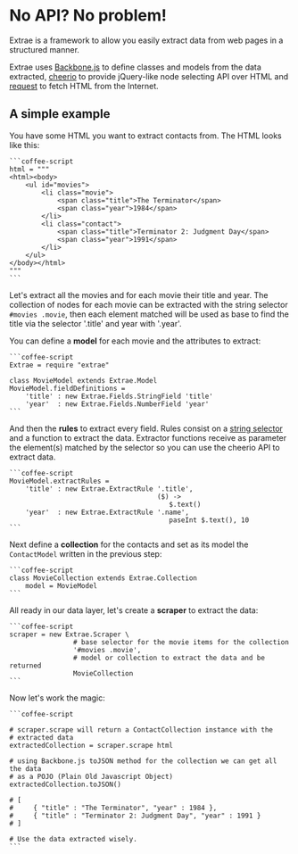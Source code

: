 # No API? No problem! #

Extrae is a framework to allow you easily extract data from web pages in a
structured manner.

Extrae uses [Backbone.js](http://backbonejs.org/) to define classes and models
from the data extracted, [cheerio](https://github.com/MatthewMueller/cheerio) to
provide jQuery-like node selecting API over HTML and
[request](https://github.com/mikeal/request) to fetch HTML from the Internet.

## A simple example ##

You have some HTML you want to extract contacts from. The HTML looks like this:

    ```coffee-script
    html = """
    <html><body>
        <ul id="movies">
            <li class="movie">
                <span class="title">The Terminator</span>
                <span class="year">1984</span>
            </li>
            <li class="contact">
                <span class="title">Terminator 2: Judgment Day</span>
                <span class="year">1991</span>
            </li>
        </ul>
    </body></html>
    """
    ```

Let's extract all the movies and for each movie their title and year. The
collection of nodes for each movie can be extracted with the string selector
`#movies .movie`, then each element matched will be used as base to find the
title via the selector '.title' and year with '.year'.

You can define a **model** for each movie and the attributes to extract:

    ```coffee-script
    Extrae = require "extrae"

    class MovieModel extends Extrae.Model
    MovieModel.fieldDefinitions =
        'title' : new Extrae.Fields.StringField 'title'
        'year'  : new Extrae.Fields.NumberField 'year'
    ```

And then the **rules** to extract every field. Rules consist on a
[string selector](https://github.com/MatthewMueller/cheerio#selectors) and a
function to extract the data. Extractor functions receive as parameter the
element(s) matched by the selector so you can use the cheerio API to extract
data.

    ```coffee-script
    MovieModel.extractRules =
        'title' : new Extrae.ExtractRule '.title',
                                         ($) ->
                                            $.text()
        'year'  : new Extrae.ExtractRule '.name',
                                            paseInt $.text(), 10
    ```

Next define a **collection** for the contacts and set as its model the
`ContactModel` written in the previous step:

    ```coffee-script
    class MovieCollection extends Extrae.Collection
        model = MovieModel
    ```

All ready in our data layer, let's create a **scraper** to extract the data:

    ```coffee-script
    scraper = new Extrae.Scraper \
                    # base selector for the movie items for the collection
                    '#movies .movie',
                    # model or collection to extract the data and be returned
                    MovieCollection
    ```

Now let's work the magic:

    ```coffee-script

    # scraper.scrape will return a ContactCollection instance with the
    # extracted data
    extractedCollection = scraper.scrape html

    # using Backbone.js toJSON method for the collection we can get all the data
    # as a POJO (Plain Old Javascript Object)
    extractedCollection.toJSON()

    # [
    #     { "title" : "The Terminator", "year" : 1984 },
    #     { "title" : "Terminator 2: Judgment Day", "year" : 1991 }
    # ]

    # Use the data extracted wisely.
    ```

